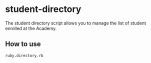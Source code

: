# student-directory #

The student directory script allows you to manage the list of student enrolled at the Academy.

## How to use ##

```shell
ruby.directory.rb
```
